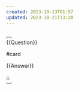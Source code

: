 ```yaml
---
created: 2023-10-13T01:57
updated: 2023-10-21T13:20
---
```




﹇<br>
{{Question}}

#card 

{{Answer}}

⌂
<br>﹈<br>
